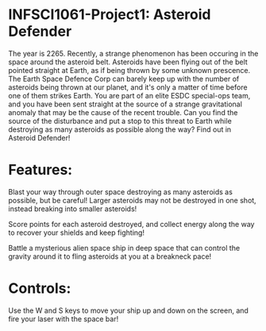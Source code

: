 # INFSCI1061-Project1: Asteroid Defender
The year is 2265. Recently, a strange phenomenon has been occuring in the space around the asteroid belt. Asteroids have been flying out of the belt pointed straight at Earth, as if being thrown by some unknown prescence. The Earth Space Defence Corp can barely keep up with the number of asteroids being thrown at our planet, and it's only a matter of time before one of them strikes Earth. You are part of an elite ESDC special-ops team, and you have been sent straight at the source of a strange gravitational anomaly that may be the cause of the recent trouble. Can you find the source of the disturbance and put a stop to this threat to Earth while destroying as many asteroids as possible along the way? Find out in Asteroid Defender!

# Features:
Blast your way through outer space destroying as many asteroids as possible, but be careful! Larger asteroids may not be destroyed in one shot, instead breaking into smaller asteroids!

Score points for each asteroid destroyed, and collect energy along the way to recover your shields and keep fighting!

Battle a mysterious alien space ship in deep space that can control the gravity around it to fling asteroids at you at a breakneck pace!

# Controls:
Use the W and S keys to move your ship up and down on the screen, and fire your laser with the space bar!
